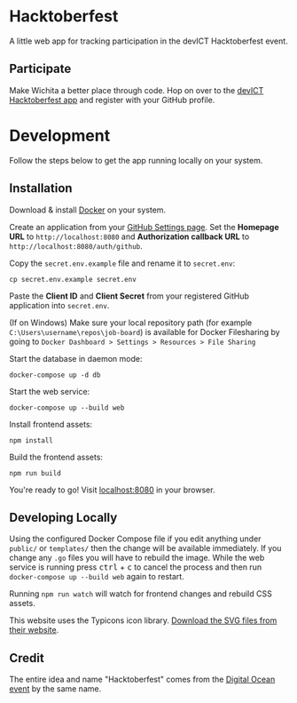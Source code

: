 # Hacktoberfest

A little web app for tracking participation in the devICT Hacktoberfest event.

## Participate

Make Wichita a better place through code. Hop on over to the
[devICT Hacktoberfest app](https://devict-hacktoberfest.herokuapp.com) and
register with your GitHub profile.

# Development

Follow the steps below to get the app running locally on your system.

## Installation

Download & install
[Docker](https://docs.docker.com/install/#supported-platforms) on your system.

Create an application from your
[GitHub Settings page](https://github.com/settings/applications/new). Set the
**Homepage URL** to `http://localhost:8080` and **Authorization callback URL**
to `http://localhost:8080/auth/github`.

Copy the `secret.env.example` file and rename it to `secret.env`:

```
cp secret.env.example secret.env
```

Paste the **Client ID** and **Client Secret** from your registered GitHub
application into `secret.env`.


(If on Windows) Make sure your local repository path (for example `C:\Users\username\repos\job-board`) is available for Docker Filesharing by going to `Docker Dashboard > Settings > Resources > File Sharing`

Start the database in daemon mode:

```
docker-compose up -d db
```

Start the web service:

```
docker-compose up --build web
```

Install frontend assets:

```
npm install
```

Build the frontend assets:

```
npm run build
```

You're ready to go! Visit [localhost:8080](http://localhost:8080) in your
browser.

## Developing Locally

Using the configured Docker Compose file if you edit anything under `public/` or
`templates/` then the change will be available immediately. If you change any
`.go` files you will have to rebuild the image. While the web service is running
press <kbd>ctrl</kbd> + <kbd>c</kbd> to cancel the process and then run
`docker-compose up --build web` again to restart.

Running `npm run watch` will watch for frontend changes and rebuild CSS assets.

This website uses the Typicons icon library. [Download the SVG files from their website](https://www.s-ings.com/typicons/).

## Credit

The entire idea and name "Hacktoberfest" comes from the
[Digital Ocean event](https://hacktoberfest.digitalocean.com) by the same name.
